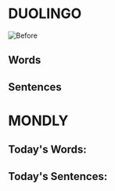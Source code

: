 # DUOLINGO<br>
![Before](https://github.com/EO4wellness/T-I-L/blob/main/polyglot/espa%C3%B1ol/images/2020-12-16_before.png)
## Words

## Sentences 

# MONDLY<br>
## Today's Words:

## Today's Sentences: 
